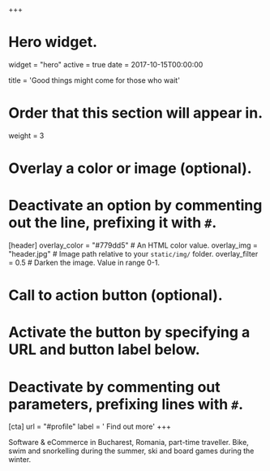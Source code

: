 +++
# Hero widget.
widget = "hero"
active = true
date = 2017-10-15T00:00:00

title = 'Good things might come for those who <span class="txt-rotate">wait</span>'

# Order that this section will appear in.
weight = 3

# Overlay a color or image (optional).
#   Deactivate an option by commenting out the line, prefixing it with `#`.
[header]
  overlay_color = "#779dd5"  # An HTML color value.
  overlay_img = "header.jpg"  # Image path relative to your `static/img/` folder.
  overlay_filter = 0.5  # Darken the image. Value in range 0-1.

# Call to action button (optional).
#   Activate the button by specifying a URL and button label below.
#   Deactivate by commenting out parameters, prefixing lines with `#`.
[cta]
  url = "#profile"
  label = '<i class="fab fa-creative-commons-by"></i> Find out more'
+++

Software & eCommerce in Bucharest, Romania, part-time traveller. Bike, swim and snorkelling during the summer, ski and board games during the winter.
<!-- <div style="margin-top: -0.5rem;">
  <a id="academic-release" href="https://sourcethemes.com/academic/updates" data-repo="gcushen/hugo-academic">
  Latest release < !-- V -- >
  </a>
</div>
 <div class="mt-3">
  <a class="github-button" href="https://github.com/gcushen/hugo-academic" data-icon="octicon-star" data-size="large" data-show-count="true" aria-label="Star this on GitHub">Star</a>
</div>
<script async defer src="https://buttons.github.io/buttons.js"></script>-->
